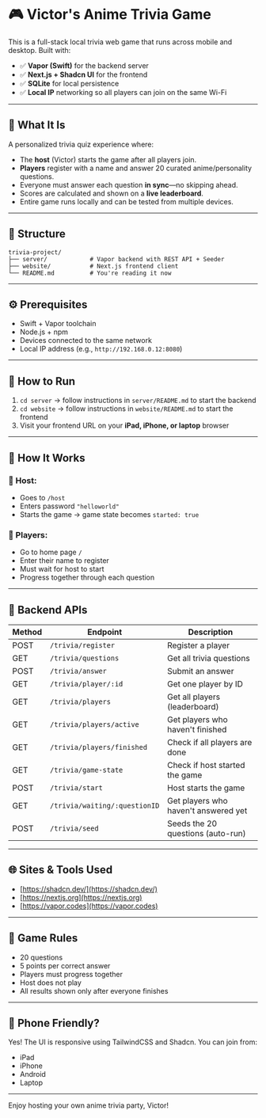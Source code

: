 # 🎮 Victor's Anime Trivia Game

This is a full-stack local trivia web game that runs across mobile and desktop. Built with:

- ✅ **Vapor (Swift)** for the backend server
- ✅ **Next.js + Shadcn UI** for the frontend
- ✅ **SQLite** for local persistence
- ✅ **Local IP** networking so all players can join on the same Wi-Fi

---

## 🧠 What It Is

A personalized trivia quiz experience where:

- The **host** (Victor) starts the game after all players join.
- **Players** register with a name and answer 20 curated anime/personality questions.
- Everyone must answer each question **in sync**—no skipping ahead.
- Scores are calculated and shown on a **live leaderboard**.
- Entire game runs locally and can be tested from multiple devices.

---

## 📁 Structure

```
trivia-project/
├── server/            # Vapor backend with REST API + Seeder
├── website/           # Next.js frontend client
└── README.md          # You're reading it now
```

---

## ⚙️ Prerequisites

- Swift + Vapor toolchain
- Node.js + npm
- Devices connected to the same network
- Local IP address (e.g., `http://192.168.0.12:8080`)

---

## 🚀 How to Run

1. `cd server` → follow instructions in `server/README.md` to start the backend
2. `cd website` → follow instructions in `website/README.md` to start the frontend
3. Visit your frontend URL on your **iPad, iPhone, or laptop** browser

---

## 🔑 How It Works

### 👤 Host:

- Goes to `/host`
- Enters password `"helloworld"`
- Starts the game → game state becomes `started: true`

### 🙋 Players:

- Go to home page `/`
- Enter their name to register
- Must wait for host to start
- Progress together through each question

---

## 🔌 Backend APIs

| Method | Endpoint                        | Description                            |
|--------|----------------------------------|----------------------------------------|
| POST   | `/trivia/register`              | Register a player                      |
| GET    | `/trivia/questions`             | Get all trivia questions               |
| POST   | `/trivia/answer`                | Submit an answer                       |
| GET    | `/trivia/player/:id`           | Get one player by ID                   |
| GET    | `/trivia/players`              | Get all players (leaderboard)          |
| GET    | `/trivia/players/active`       | Get players who haven't finished       |
| GET    | `/trivia/players/finished`     | Check if all players are done          |
| GET    | `/trivia/game-state`           | Check if host started the game         |
| POST   | `/trivia/start`                | Host starts the game                   |
| GET    | `/trivia/waiting/:questionID`  | Get players who haven't answered yet   |
| POST   | `/trivia/seed`                 | Seeds the 20 questions (auto-run)      |

---

## 🌐 Sites & Tools Used

- [https://shadcn.dev/](https://shadcn.dev/)
- [https://nextjs.org](https://nextjs.org)
- [https://vapor.codes](https://vapor.codes)

---

## 🎯 Game Rules

- 20 questions
- 5 points per correct answer
- Players must progress together
- Host does not play
- All results shown only after everyone finishes

---

## 📱 Phone Friendly?

Yes! The UI is responsive using TailwindCSS and Shadcn. You can join from:

- iPad
- iPhone
- Android
- Laptop

---

Enjoy hosting your own anime trivia party, Victor!
